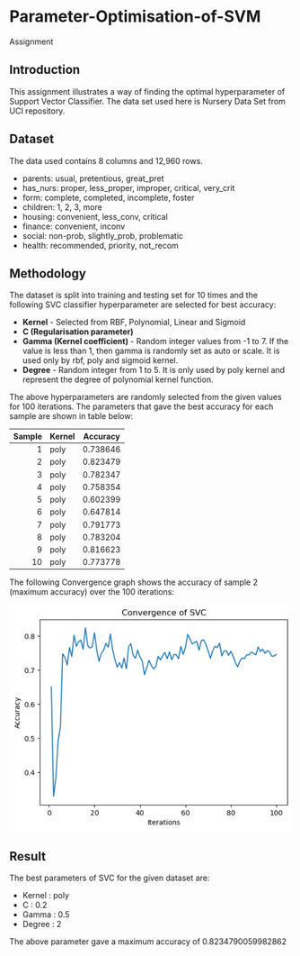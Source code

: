 # Parameter-Optimisation-of-SVM
Assignment



## Introduction
This assignment illustrates a way of finding the optimal hyperparameter of Support Vector Classifier. The data set used here is Nursery Data Set from UCI repository.


## Dataset
The data used contains 8 columns and 12,960 rows. 
- parents: usual, pretentious, great_pret
- has_nurs: proper, less_proper, improper, critical, very_crit
- form: complete, completed, incomplete, foster
- children: 1, 2, 3, more
- housing: convenient, less_conv, critical
- finance: convenient, inconv
- social: non-prob, slightly_prob, problematic
- health: recommended, priority, not_recom



## Methodology
The dataset is split into training and testing set for 10 times and the following SVC classifier hyperparameter are selected for best accuracy:
- **Kernel** - Selected from RBF, Polynomial, Linear and Sigmoid
-  **C (Regularisation parameter)** 
- **Gamma (Kernel coefficient)** - Random integer values from -1 to 7. If the value is less than 1, then gamma is randomly set as auto or scale. It is used only by rbf, poly and sigmoid kernel.
- **Degree** - Random integer from 1 to 5. It is only used by poly kernel and represent the degree of polynomial kernel function.

The above hyperparameters are randomly selected from the given values for 100 iterations. The parameters that gave the best accuracy for each sample are shown in table below:

|Sample| Kernel   | Accuracy |
|-----:|:---------|--------- |
|1     | poly     | 0.738646 |
|2     | poly     | 0.823479 |
|3     | poly     | 0.782347 |
|4     | poly     | 0.758354 |
|5     | poly     | 0.602399 |
|6     | poly     | 0.647814 |
|7     | poly     | 0.791773 |
|8     | poly     | 0.783204 |
|9     | poly     | 0.816623 |
|10    | poly     | 0.773778 |

The following Convergence graph shows the accuracy of sample 2 (maximum accuracy) over the 100 iterations:

![Convergence graph of sample 2](./download.png)


## Result
The best parameters of SVC for the given dataset are:
- Kernel : poly
- C : 0.2
- Gamma : 0.5
- Degree : 2

The above parameter gave a maximum accuracy of 0.8234790059982862
